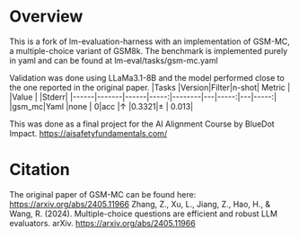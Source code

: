 # Overview
This is a fork of lm-evaluation-harness with an implementation of GSM-MC, a multiple-choice variant of GSM8k.
The benchmark is implemented purely in yaml and can be found at lm-eval/tasks/gsm-mc.yaml

Validation was done using LLaMa3.1-8B and the model performed close to the one reported in the original paper.
|Tasks |Version|Filter|n-shot| Metric |   |Value |   |Stderr|
|------|-------|------|-----:|--------|---|-----:|---|-----:|
|gsm_mc|Yaml   |none  |     0|acc     |↑  |0.3321|±  | 0.013|


This was done as a final project for the AI Alignment Course by BlueDot Impact.
https://aisafetyfundamentals.com/


# Citation
The original paper of GSM-MC can be found here: https://arxiv.org/abs/2405.11966
Zhang, Z., Xu, L., Jiang, Z., Hao, H., & Wang, R. (2024). Multiple-choice questions are efficient and robust LLM evaluators. arXiv. https://arxiv.org/abs/2405.11966
